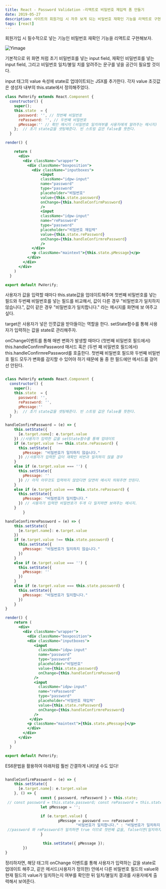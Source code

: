 ```yaml
---
title: React - Password Validation -리액트로 비밀번호 재입력 폼 만들기
date: 2019-05-27
description: 사이트의 회원가입 시 자주 보게 되는 비밀번호 재확인 기능을 리액트로 구현해보자
tags: [react]
---
```


  회원가입 시 필수적으로 넣는 기능인 비밀번호 재확인 기능을 리액트로 구현해보자.

![Yimage](https://i.imgur.com/IeZA5rx.png)

기본적으로 위 화면 처럼 초기 비밀번호를 넣는 input field, 재확인 비밀번호를 넣는 input field, 그리고 비밀번호 일치/불일 치를 알려주는 문구를 넣을 공간이 필요할 것이다.

input 태그의 value 속성에 state로 업데이트되는 JSX를 추가한다. 각자 value 초깃값은 생성자 내부의 this.state에서 정의해주었다.

```jsx
class PwVerify extends React.Component {
  constructor() {
    super();
    this.state  = {
      password: '', // 첫번째 비밀번호
      rePassword: '', // 두번째 비밀번호
      pMessage:'' // 확인 메시지 (비밀번호 일치여부를 사용자에게 알려주는 메시지)
    };  // 초기 state값을 셋팅해준다. 빈 스트링 값은 false를 뜻한다.
  }

render() {

    return (
      <div>
        <div className="wrapper">
          <div className="boxposition">
			<div className="inputboxes">
				<input
				className="idpw-input"
				name="password"
				type="password"
				placeholder="비밀번호"
				value={this.state.password}
				onChange={this.handleConfirmPassword}
				/>
				<input
				className="idpw-input"
				name="rePassword"
				type="password"
				placeholder="비밀번호 재입력"
				value={this.state.rePassword}
				onChange={this.handleConfirmrePassword}
				/>
			</div>
          	<p className="maintext">{this.state.pMessage}</p>
          </div>
        </div>
      </div>
    )
  }

export default PwVerify;
```

사용자가 값을 입력할 때마다 this.state값을 업데이트해주며 첫번째 비밀번호를 넣는 필드와 두번째 비밀번호를 넣는 필드를 비교해서, 값이 다른 경우 "비밀번호가 일치하지 않습니다.", 값이 같은 경우 "비밀번호가 일치합니다." 라는 메시지를 화면에 보 여주고 싶다.

target은 사용자가 넣은 인풋값을 받아들이는 역할을 한다. setState함수를 통해 사용자가 입력하는 값을 state로 관리해주자.

onChange이벤트를 통해 매번 변화가 발생할 때마다 (첫번째 비밀번호 필드에서) this.handleConfirmPassword 매서드 혹은 (두번 째 비밀번호 필드에서) this.handleConfirmrePassword를 호출한다. 첫번째 비밀번호 필드와 두번째 비밀번호 필드 모두가 변화를 감지할 수 있어야 하기 때문에 둘 중 한 필드에만 메서드를 걸어선 안된다.


```jsx

class PwVerify extends React.Component {
  constructor() {
    super();
    this.state  = {
      password: '',
      rePassword: '',
      pMessage:''
    };  // 초기 state값을 셋팅해준다. 빈 스트링 값은 false를 뜻한다.
  }

handleConfirmPassword = (e) => {
    this.setState({
      [e.target.name]: e.target.value
    }) //사용자가 입력한 값을 setState함수를 통해 업데이트
    if (e.target.value !== this.state.rePassword) {
      this.setState({
        pMessage: "비밀번호가 일치하지 않습니다."
      }) //사용자가 입력한 값이 재확인 비번과 일치하지 않을 경우
    }
    else if (e.target.value === '') {
      this.setState({
        pMessage: ''
      }) // 아직 아무것도 입력하지 않았다면 당연히 메시지 띄워주면 안된다.
    }
    else if (e.target.value === this.state.rePassword) {
      this.setState({
        pMessage: "비밀번호가 일치합니다."
      }) // 사용자가 입력한 비밀번호가 두개 다 일치하면 보여주는 메시지.
    }
        }

handleConfirmrePassword = (e) => {
    this.setState({
      [e.target.name]: e.target.value
    })
    if (e.target.value !== this.state.password) {
      this.setState({
        pMessage: "비밀번호가 일치하지 않습니다."
      })
    }
    else if (e.target.value === '') {
      this.setState({
        pMessage: ''
      })
    }
    else if (e.target.value === this.state.password) {
      this.setState({
        pMessage: "비밀번호가 일치합니다."
      })
    }
}

render() {
    return (
      <div>
        <div className="wrapper">
          <div className="boxposition">
          <div className="inputboxes">
             <input
               className="idpw-input"
               name="password"
               type="password"
               placeholder="비밀번호"
               value={this.state.password}
               onChange={this.handleConfirmPassword}
             />
             <input
               className="idpw-input"
               name="rePassword"
               type="password"
               placeholder="비밀번호 재입력"
               value={this.state.rePassword}
               onChange={this.handleConfirmrePassword}
             />
           </div>
          <p className="maintext">{this.state.pMessage}</p>
          </div>
        </div>
      </div>
    )
  }

export default PwVerify;

```
ES6문법을 활용하여 아래처럼 훨씬 간결하게 나타낼 수도 있다!


```jsx

handleConfirmPassword = (e) => {
    this.setState({
      [e.target.name]: e.target.value
    }, () => {
                const { password, rePassword } = this.state;
 // const password = this.state.password; const rePassword = this.state.rePassword; 와 같은 뜻이다.
                let pMessage = '';

                if (e.target.value) {
                        pMessage = password === rePassword ?
                                "비밀번호가 일치합니다." : "비밀번호가 일치하지 않습니다.";
 //password 와 rePassword가 일치하면 true 이므로 첫번째 값을, false이면(일치하지 않으면) 두번째 값을 리턴한다.
                }

                 this.setState({ pMessage });
        })
}
```





정리하자면, 해당 태그의 onChange 이벤트를 통해 사용자가 입력하는 값을 state로 업데이트 해주고, 같은 메서드(사용자가 정의한) 안에서 다른 비밀번호 필드의 value와 현재 필드의 value가 일치하는지 여부를 확인한 뒤 일치/불일치 결과를 사용자에게 출력해서 보여준다.